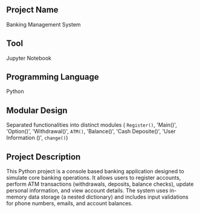 ## Project Name
Banking Management System
## Tool
Jupyter Notebook
## Programming Language
Python
## Modular Design
Separated functionalities into distinct modules ( `Register()`, 'Main()', 'Option()', 'Withdrawal()', `ATM()`, 'Balance()',  'Cash Deposite()', 'User Information ()', `change()`)


## Project Description
This Python project is a console based banking application designed to simulate core banking operations. It allows users to register accounts, perform ATM transactions (withdrawals, deposits, balance checks), update personal information, and view account details. The system uses in-memory data storage (a nested dictionary) and includes input validations for phone numbers, emails, and account balances.
